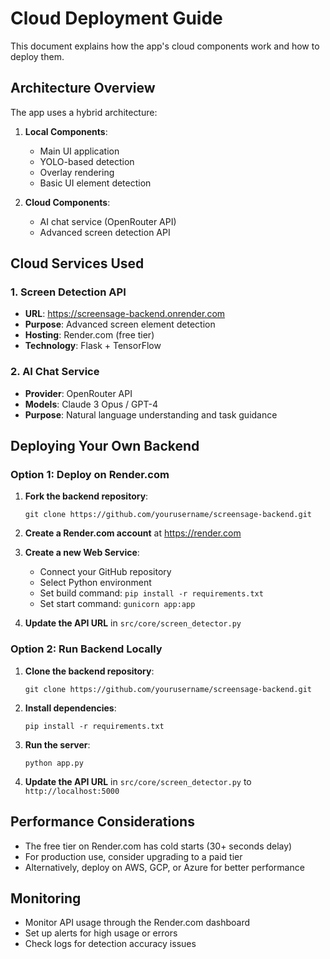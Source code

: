 # Cloud Deployment Guide

This document explains how the app's cloud components work and how to deploy them.

## Architecture Overview

The app uses a hybrid architecture:

1. **Local Components**:
   - Main UI application
   - YOLO-based detection
   - Overlay rendering
   - Basic UI element detection

2. **Cloud Components**:
   - AI chat service (OpenRouter API)
   - Advanced screen detection API

## Cloud Services Used

### 1. Screen Detection API

- **URL**: https://screensage-backend.onrender.com
- **Purpose**: Advanced screen element detection
- **Hosting**: Render.com (free tier)
- **Technology**: Flask + TensorFlow

### 2. AI Chat Service

- **Provider**: OpenRouter API
- **Models**: Claude 3 Opus / GPT-4
- **Purpose**: Natural language understanding and task guidance

## Deploying Your Own Backend

### Option 1: Deploy on Render.com

1. **Fork the backend repository**:
   ```
   git clone https://github.com/yourusername/screensage-backend.git
   ```

2. **Create a Render.com account** at https://render.com

3. **Create a new Web Service**:
   - Connect your GitHub repository
   - Select Python environment
   - Set build command: `pip install -r requirements.txt`
   - Set start command: `gunicorn app:app`

4. **Update the API URL** in `src/core/screen_detector.py`

### Option 2: Run Backend Locally

1. **Clone the backend repository**:
   ```
   git clone https://github.com/yourusername/screensage-backend.git
   ```

2. **Install dependencies**:
   ```
   pip install -r requirements.txt
   ```

3. **Run the server**:
   ```
   python app.py
   ```

4. **Update the API URL** in `src/core/screen_detector.py` to `http://localhost:5000`

## Performance Considerations

- The free tier on Render.com has cold starts (30+ seconds delay)
- For production use, consider upgrading to a paid tier
- Alternatively, deploy on AWS, GCP, or Azure for better performance

## Monitoring

- Monitor API usage through the Render.com dashboard
- Set up alerts for high usage or errors
- Check logs for detection accuracy issues